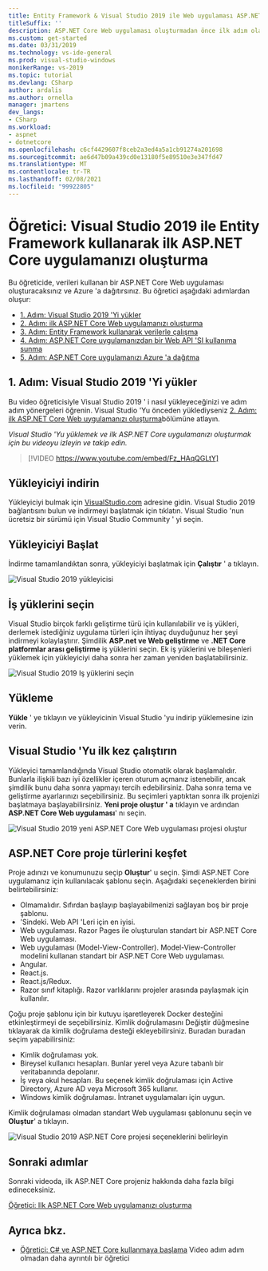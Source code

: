 ```yaml
---
title: Entity Framework & Visual Studio 2019 ile Web uygulaması ASP.NET Core
titleSuffix: ''
description: ASP.NET Core Web uygulaması oluşturmadan önce ilk adım olarak, bu video öğreticisiyle Visual Studio 2019 'yi yüklemeyi ve adım adım yönergeleri öğrenin.
ms.custom: get-started
ms.date: 03/31/2019
ms.technology: vs-ide-general
ms.prod: visual-studio-windows
monikerRange: vs-2019
ms.topic: tutorial
ms.devlang: CSharp
author: ardalis
ms.author: ornella
manager: jmartens
dev_langs:
- CSharp
ms.workload:
- aspnet
- dotnetcore
ms.openlocfilehash: c6cf4429607f8ceb2a3ed4a5a1cb91274a201698
ms.sourcegitcommit: ae6d47b09a439cd0e13180f5e89510e3e347fd47
ms.translationtype: MT
ms.contentlocale: tr-TR
ms.lasthandoff: 02/08/2021
ms.locfileid: "99922805"
---
```

# <a name="tutorial-create-your-first-aspnet-core-app-using-entity-framework-with-visual-studio-2019"></a>Öğretici: Visual Studio 2019 ile Entity Framework kullanarak ilk ASP.NET Core uygulamanızı oluşturma

Bu öğreticide, verileri kullanan bir ASP.NET Core Web uygulaması oluşturacaksınız ve Azure 'a dağıtırsınız. Bu öğretici aşağıdaki adımlardan oluşur:

- [1. Adım: Visual Studio 2019 'Yi yükler](#step-1-install-visual-studio-2019)
- [2. Adım: ilk ASP.NET Core Web uygulamanızı oluşturma](tutorial-aspnet-core-ef-step-02.md)
- [3. Adım: Entity Framework kullanarak verilerle çalışma](tutorial-aspnet-core-ef-step-03.md)
- [4. Adım: ASP.NET Core uygulamanızdan bir Web API 'SI kullanıma sunma](tutorial-aspnet-core-ef-step-04.md)
- [5. Adım: ASP.NET Core uygulamanızı Azure 'a dağıtma](tutorial-aspnet-core-ef-step-05.md)

## <a name="step-1-install-visual-studio-2019"></a>1. Adım: Visual Studio 2019 'Yi yükler

Bu video öğreticisiyle Visual Studio 2019 ' i nasıl yükleyeceğinizi ve adım adım yönergeleri öğrenin. Visual Studio 'Yu önceden yüklediyseniz [2. Adım: ilk ASP.NET Core Web uygulamanızı oluşturma](tutorial-aspnet-core-ef-step-02.md)bölümüne atlayın.

_Visual Studio 'Yu yüklemek ve ilk ASP.NET Core uygulamanızı oluşturmak için bu videoyu izleyin ve takip edin._

> [!VIDEO https://www.youtube.com/embed/Fz_HAqQGLtY]

## <a name="download-the-installer"></a>Yükleyiciyi indirin

Yükleyiciyi bulmak için [VisualStudio.com](https://visualstudio.com) adresine gidin. Visual Studio 2019 bağlantısını bulun ve indirmeyi başlatmak için tıklatın. Visual Studio 'nun ücretsiz bir sürümü için Visual Studio Community ' yi seçin.

## <a name="start-the-installer"></a>Yükleyiciyi Başlat

İndirme tamamlandıktan sonra, yükleyiciyi başlatmak için **Çalıştır** ' a tıklayın.

![Visual Studio 2019 yükleyicisi](media/vs-2019/vs2019-installer.png)

## <a name="choose-workloads"></a>İş yüklerini seçin

Visual Studio birçok farklı geliştirme türü için kullanılabilir ve iş yükleri, derlemek istediğiniz uygulama türleri için ihtiyaç duyduğunuz her şeyi indirmeyi kolaylaştırır. Şimdilik **ASP.net ve Web geliştirme** ve **.NET Core platformlar arası geliştirme** iş yüklerini seçin. Ek iş yüklerini ve bileşenleri yüklemek için yükleyiciyi daha sonra her zaman yeniden başlatabilirsiniz.

![Visual Studio 2019 Iş yüklerini seçin](media/vs-2019/vs2019-choose-workloads.png)

## <a name="install"></a>Yükleme

**Yükle** ' ye tıklayın ve yükleyicinin Visual Studio 'yu indirip yüklemesine izin verin.

## <a name="run-visual-studio-for-the-first-time"></a>Visual Studio 'Yu ilk kez çalıştırın

Yükleyici tamamlandığında Visual Studio otomatik olarak başlamalıdır. Bunlarla ilişkili bazı iyi özellikler içeren oturum açmanız istenebilir, ancak şimdilik bunu daha sonra yapmayı tercih edebilirsiniz. Daha sonra tema ve geliştirme ayarlarınızı seçebilirsiniz. Bu seçimleri yaptıktan sonra ilk projenizi başlatmaya başlayabilirsiniz. **Yeni proje oluştur ' a** tıklayın ve ardından **ASP.NET Core Web uygulaması**' nı seçin.

![Visual Studio 2019 yeni ASP.NET Core Web uygulaması projesi oluştur](media/vs-2019/vs2019-create-new-project.png)

## <a name="explore-aspnet-core-project-types"></a>ASP.NET Core proje türlerini keşfet

Proje adınızı ve konumunuzu seçip **Oluştur**' u seçin. Şimdi ASP.NET Core uygulamanız için kullanılacak şablonu seçin. Aşağıdaki seçeneklerden birini belirtebilirsiniz:

- Olmamalıdır. Sıfırdan başlayıp başlayabilmenizi sağlayan boş bir proje şablonu.
- 'Sindeki. Web API 'Leri için en iyisi.
- Web uygulaması. Razor Pages ile oluşturulan standart bir ASP.NET Core Web uygulaması.
- Web uygulaması (Model-View-Controller). Model-View-Controller modelini kullanan standart bir ASP.NET Core Web uygulaması.
- Angular.
- React.js.
- React.js/Redux.
- Razor sınıf kitaplığı. Razor varlıklarını projeler arasında paylaşmak için kullanılır.

Çoğu proje şablonu için bir kutuyu işaretleyerek Docker desteğini etkinleştirmeyi de seçebilirsiniz. Kimlik doğrulamasını Değiştir düğmesine tıklayarak da kimlik doğrulama desteği ekleyebilirsiniz. Buradan buradan seçim yapabilirsiniz:

- Kimlik doğrulaması yok.
- Bireysel kullanıcı hesapları. Bunlar yerel veya Azure tabanlı bir veritabanında depolanır.
- İş veya okul hesapları. Bu seçenek kimlik doğrulaması için Active Directory, Azure AD veya Microsoft 365 kullanır.
- Windows kimlik doğrulaması. İntranet uygulamaları için uygun.

Kimlik doğrulaması olmadan standart Web uygulaması şablonunu seçin ve **Oluştur**' a tıklayın.

![Visual Studio 2019 ASP.NET Core projesi seçeneklerini belirleyin](media/vs-2019/vs2019-choose-aspnetcore-project.png)

## <a name="next-steps"></a>Sonraki adımlar

Sonraki videoda, ilk ASP.NET Core projeniz hakkında daha fazla bilgi edineceksiniz.

[Öğretici: Ilk ASP.NET Core Web uygulamanızı oluşturma](tutorial-aspnet-core-ef-step-02.md)

## <a name="see-also"></a>Ayrıca bkz.

- [Öğretici: C# ve ASP.NET Core kullanmaya başlama](tutorial-aspnet-core.md) Video adım adım olmadan daha ayrıntılı bir öğretici
